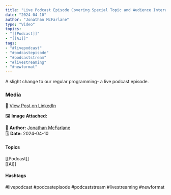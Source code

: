 ```yaml
---
title: "Live Podcast Episode Covering Special Topic and Audience Interaction"  
date: "2024-04-10"  
author: "Jonathan McFarlane"  
type: "Video"  
topics:  
- "[[Podcast]]"  
- "[[AI]]"  
tags:  
- "#livepodcast"  
- "#podcastepisode"  
- "#podcaststream"  
- "#livestreaming"  
- "#newformat"  
---
```

A slight change to our regular programming- a live podcast episode.

### Media

🔗 [View Post on LinkedIn](https://www.linkedin.com/feed/update/urn:li:activity:7183654864533569536)  
  
🖼 **Image Attached:**  
  
  
👤 **Author:** [Jonathan McFarlane](https://www.linkedin.com/in/jonathanmcfarlane/)  
🗓️ **Date:** 2024-04-10

#### Topics

[[Podcast]]  
[[AI]]  

#### Hashtags

#livepodcast #podcastepisode #podcaststream #livestreaming #newformat